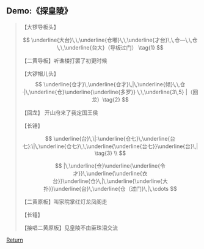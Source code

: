 ## Demo:《探皇陵》


> 【大锣导板头】
>
>$$
>\underline{大台}\,\,\underline{仓嘟}\,\,\underline{才台}\,\,仓—\,\,仓\,\,\underline{台大}（导板过门） \tag{1}
>$$
> 
> 【二黄导板】听谯楼打罢了初更时候 
>
> 【大锣帽儿头】
>$$
>\underline{仓才}\,\underline{仓才}\,|\,\underline{倾}\,\,仓·|\,\underline{仓}\underline{\underline{多罗}} \,\,\underline{3\,5} |（回龙）\tag{2}
>$$
> 
> 【回龙】 开山府来了我定国王侯
> 
> 【长锤】
>
>$$
\underline{台}\,\|:\underline{仓七}\,\underline{台七}:\|\,\underline{仓七}\,\,\underline{\underline{台七}}\underline{台}\,| \tag{3}
\\ 
>$$
>
>$$
|\,\underline{仓}\underline{\underline{令才}}\,\underline{\underline{衣台}}\underline{仓}\,|\,\underline{\underline{大扑}}\underline{台}\,\underline{仓（过门}\,|\,\cdots
> $$
>
> 【二黄原板】叫家院掌红灯龙凤阁走
>
> 【长锤】
> 
> 【接唱二黄原板】见皇陵不由臣珠泪交流

[Return](./README.md)